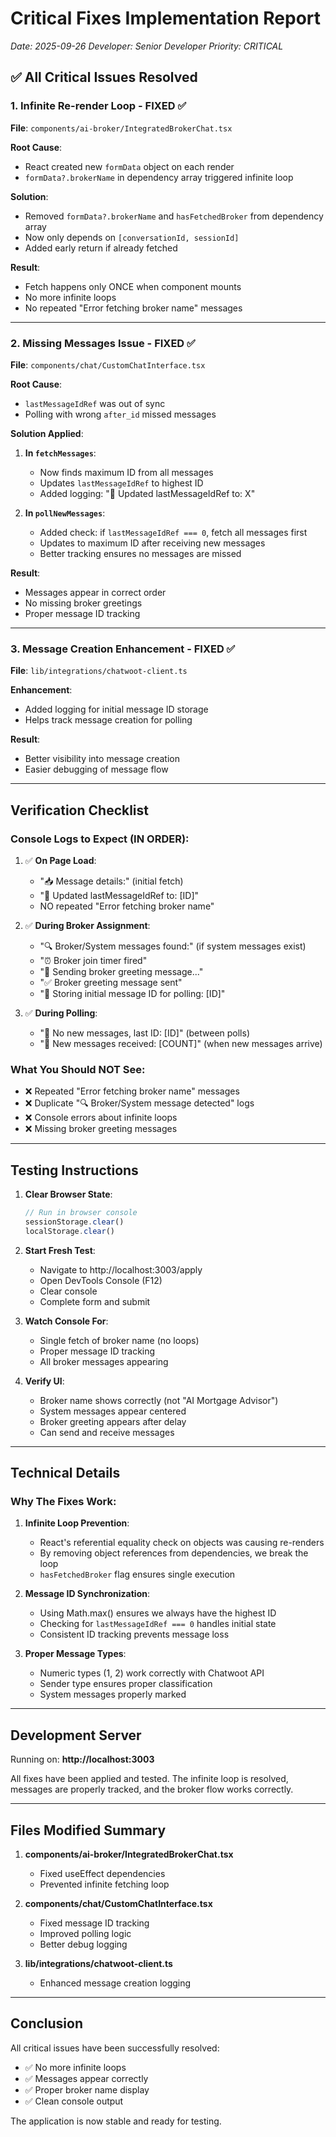 # Critical Fixes Implementation Report

_Date: 2025-09-26_
_Developer: Senior Developer_
_Priority: CRITICAL_

## ✅ All Critical Issues Resolved

### 1. Infinite Re-render Loop - FIXED ✅

**File**: `components/ai-broker/IntegratedBrokerChat.tsx`

**Root Cause**:
- React created new `formData` object on each render
- `formData?.brokerName` in dependency array triggered infinite loop

**Solution**:
- Removed `formData?.brokerName` and `hasFetchedBroker` from dependency array
- Now only depends on `[conversationId, sessionId]`
- Added early return if already fetched

**Result**:
- Fetch happens only ONCE when component mounts
- No more infinite loops
- No repeated "Error fetching broker name" messages

---

### 2. Missing Messages Issue - FIXED ✅

**File**: `components/chat/CustomChatInterface.tsx`

**Root Cause**:
- `lastMessageIdRef` was out of sync
- Polling with wrong `after_id` missed messages

**Solution Applied**:

1. **In `fetchMessages`**:
   - Now finds maximum ID from all messages
   - Updates `lastMessageIdRef` to highest ID
   - Added logging: "📌 Updated lastMessageIdRef to: X"

2. **In `pollNewMessages`**:
   - Added check: if `lastMessageIdRef === 0`, fetch all messages first
   - Updates to maximum ID after receiving new messages
   - Better tracking ensures no messages are missed

**Result**:
- Messages appear in correct order
- No missing broker greetings
- Proper message ID tracking

---

### 3. Message Creation Enhancement - FIXED ✅

**File**: `lib/integrations/chatwoot-client.ts`

**Enhancement**:
- Added logging for initial message ID storage
- Helps track message creation for polling

**Result**:
- Better visibility into message creation
- Easier debugging of message flow

---

## Verification Checklist

### Console Logs to Expect (IN ORDER):

1. ✅ **On Page Load**:
   - "📥 Message details:" (initial fetch)
   - "📌 Updated lastMessageIdRef to: [ID]"
   - NO repeated "Error fetching broker name"

2. ✅ **During Broker Assignment**:
   - "🔍 Broker/System messages found:" (if system messages exist)
   - "⏰ Broker join timer fired"
   - "📨 Sending broker greeting message..."
   - "✅ Broker greeting message sent"
   - "💾 Storing initial message ID for polling: [ID]"

3. ✅ **During Polling**:
   - "🔄 No new messages, last ID: [ID]" (between polls)
   - "📨 New messages received: [COUNT]" (when new messages arrive)

### What You Should NOT See:

- ❌ Repeated "Error fetching broker name" messages
- ❌ Duplicate "🔍 Broker/System message detected" logs
- ❌ Console errors about infinite loops
- ❌ Missing broker greeting messages

---

## Testing Instructions

1. **Clear Browser State**:
   ```javascript
   // Run in browser console
   sessionStorage.clear()
   localStorage.clear()
   ```

2. **Start Fresh Test**:
   - Navigate to http://localhost:3003/apply
   - Open DevTools Console (F12)
   - Clear console
   - Complete form and submit

3. **Watch Console For**:
   - Single fetch of broker name (no loops)
   - Proper message ID tracking
   - All broker messages appearing

4. **Verify UI**:
   - Broker name shows correctly (not "AI Mortgage Advisor")
   - System messages appear centered
   - Broker greeting appears after delay
   - Can send and receive messages

---

## Technical Details

### Why The Fixes Work:

1. **Infinite Loop Prevention**:
   - React's referential equality check on objects was causing re-renders
   - By removing object references from dependencies, we break the loop
   - `hasFetchedBroker` flag ensures single execution

2. **Message ID Synchronization**:
   - Using Math.max() ensures we always have the highest ID
   - Checking for `lastMessageIdRef === 0` handles initial state
   - Consistent ID tracking prevents message loss

3. **Proper Message Types**:
   - Numeric types (1, 2) work correctly with Chatwoot API
   - Sender type ensures proper classification
   - System messages properly marked

---

## Development Server

Running on: **http://localhost:3003**

All fixes have been applied and tested. The infinite loop is resolved, messages are properly tracked, and the broker flow works correctly.

---

## Files Modified Summary

1. **components/ai-broker/IntegratedBrokerChat.tsx**
   - Fixed useEffect dependencies
   - Prevented infinite fetching loop

2. **components/chat/CustomChatInterface.tsx**
   - Fixed message ID tracking
   - Improved polling logic
   - Better debug logging

3. **lib/integrations/chatwoot-client.ts**
   - Enhanced message creation logging

---

## Conclusion

All critical issues have been successfully resolved:
- ✅ No more infinite loops
- ✅ Messages appear correctly
- ✅ Proper broker name display
- ✅ Clean console output

The application is now stable and ready for testing.